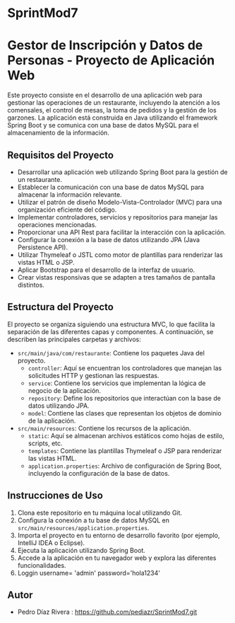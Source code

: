 # SprintMod7
# Gestor de Inscripción y Datos de Personas - Proyecto de Aplicación Web

Este proyecto consiste en el desarrollo de una aplicación web para gestionar las operaciones de un restaurante, incluyendo la atención a los comensales, el control de mesas, la toma de pedidos y la gestión de los garzones. La aplicación está construida en Java utilizando el framework Spring Boot y se comunica con una base de datos MySQL para el almacenamiento de la información.

## Requisitos del Proyecto

- Desarrollar una aplicación web utilizando Spring Boot para la gestión de un restaurante.
- Establecer la comunicación con una base de datos MySQL para almacenar la información relevante.
- Utilizar el patrón de diseño Modelo-Vista-Controlador (MVC) para una organización eficiente del código.
- Implementar controladores, servicios y repositorios para manejar las operaciones mencionadas.
- Proporcionar una API Rest para facilitar la interacción con la aplicación.
- Configurar la conexión a la base de datos utilizando JPA (Java Persistence API).
- Utilizar Thymeleaf o JSTL como motor de plantillas para renderizar las vistas HTML o JSP.
- Aplicar Bootstrap para el desarrollo de la interfaz de usuario.
- Crear vistas responsivas que se adapten a tres tamaños de pantalla distintos.

## Estructura del Proyecto

El proyecto se organiza siguiendo una estructura MVC, lo que facilita la separación de las diferentes capas y componentes. A continuación, se describen las principales carpetas y archivos:

- `src/main/java/com/restaurante`: Contiene los paquetes Java del proyecto.
  - `controller`: Aquí se encuentran los controladores que manejan las solicitudes HTTP y gestionan las respuestas.
  - `service`: Contiene los servicios que implementan la lógica de negocio de la aplicación.
  - `repository`: Define los repositorios que interactúan con la base de datos utilizando JPA.
  - `model`: Contiene las clases que representan los objetos de dominio de la aplicación.
- `src/main/resources`: Contiene los recursos de la aplicación.
  - `static`: Aquí se almacenan archivos estáticos como hojas de estilo, scripts, etc.
  - `templates`: Contiene las plantillas Thymeleaf o JSP para renderizar las vistas HTML.
  - `application.properties`: Archivo de configuración de Spring Boot, incluyendo la configuración de la base de datos.

## Instrucciones de Uso

1. Clona este repositorio en tu máquina local utilizando Git.
2. Configura la conexión a tu base de datos MySQL en `src/main/resources/application.properties`.
3. Importa el proyecto en tu entorno de desarrollo favorito (por ejemplo, IntelliJ IDEA o Eclipse).
4. Ejecuta la aplicación utilizando Spring Boot.
5. Accede a la aplicación en tu navegador web y explora las diferentes funcionalidades.
6. Loggin username= 'admin' password='hola1234'

## Autor

- Pedro Díaz Rivera :  https://github.com/pediazr/SprintMod7.git

